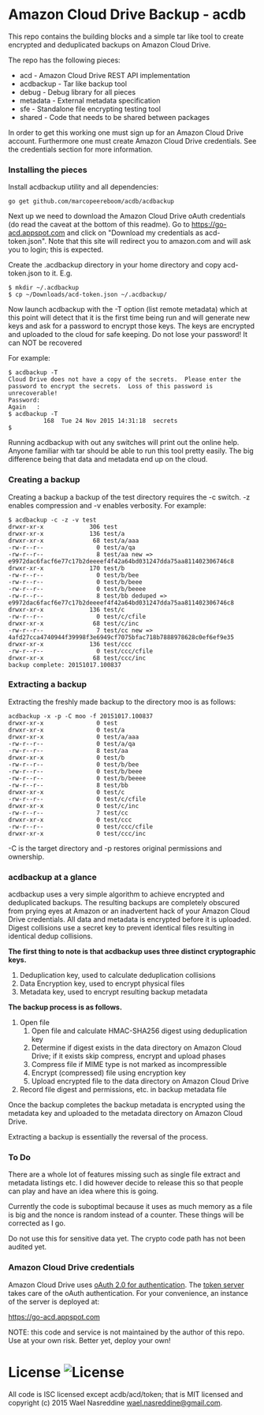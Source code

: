 # Amazon Cloud Drive Backup - acdb

This repo contains the building blocks and a simple tar like tool to create encrypted and deduplicated backups on Amazon Cloud Drive.

The repo has the following pieces:
  - acd - Amazon Cloud Drive REST API implementation
  - acdbackup - Tar like backup tool
  - debug - Debug library for all pieces
  - metadata - External metadata specification
  - sfe - Standalone file encrypting testing tool
  - shared - Code that needs to be shared between packages

In order to get this working one must sign up for an Amazon Cloud Drive account.  Furthermore one must create Amazon Cloud Drive credentials.  See the credentials section for more information.

### Installing the pieces

Install acdbackup utility and all dependencies:
```
go get github.com/marcopeereboom/acdb/acdbackup
```

Next up we need to download the Amazon Cloud Drive oAuth credentials (do read the caveat at the bottom of this readme).
Go to https://go-acd.appspot.com and click on "Download my credentials as acd-token.json".
Note that this site will redirect you to amazon.com and will ask you to login; this is expected.

Create the .acdbackup directory in your home directory and copy acd-token.json to it.  E.g.
```
$ mkdir ~/.acdbackup
$ cp ~/Downloads/acd-token.json ~/.acdbackup/
```

Now launch acdbackup with the -T option (list remote metadata) which at this point will detect that it is the first time being run and will generate new keys and ask for a password to encrypt those keys.  The keys are encrypted and uploaded to the cloud for safe keeping.  Do not lose your password!  It can NOT be recovered

For example:
```
$ acdbackup -T
Cloud Drive does not have a copy of the secrets.  Please enter the password to encrypt the secrets.  Loss of this password is unrecoverable!
Password:
Again   :
$ acdbackup -T
          168  Tue 24 Nov 2015 14:31:18  secrets
$
```

Running acdbackup with out any switches will print out the online help.  Anyone familiar with tar should be able to run this tool pretty easily.  The big difference being that data and metadata end up on the cloud.

### Creating a backup

Creating a backup a backup of the test directory requires the -c switch.  -z enables compression and -v enables verbosity.
For example:
```
$ acdbackup -c -z -v test
drwxr-xr-x             306 test
drwxr-xr-x             136 test/a
drwxr-xr-x              68 test/a/aaa
-rw-r--r--               0 test/a/qa
-rw-r--r--               8 test/aa new => e9972dac6facf6e77c17b2deeeef4f42a64bd031247dda75aa811402306746c8
drwxr-xr-x             170 test/b
-rw-r--r--               0 test/b/bee
-rw-r--r--               0 test/b/beee
-rw-r--r--               0 test/b/beeee
-rw-r--r--               8 test/bb deduped => e9972dac6facf6e77c17b2deeeef4f42a64bd031247dda75aa811402306746c8
drwxr-xr-x             136 test/c
-rw-r--r--               0 test/c/cfile
drwxr-xr-x              68 test/c/inc
-rw-r--r--               7 test/cc new => 4afd27cca4740944f39998f3e6949cf7075bfac718b7888978628c0ef6ef9e35
drwxr-xr-x             136 test/ccc
-rw-r--r--               0 test/ccc/cfile
drwxr-xr-x              68 test/ccc/inc
backup complete: 20151017.100837
```

### Extracting a backup

Extracting the freshly made backup to the directory moo is as follows:
```
acdbackup -x -p -C moo -f 20151017.100837
drwxr-xr-x               0 test
drwxr-xr-x               0 test/a
drwxr-xr-x               0 test/a/aaa
-rw-r--r--               0 test/a/qa
-rw-r--r--               8 test/aa
drwxr-xr-x               0 test/b
-rw-r--r--               0 test/b/bee
-rw-r--r--               0 test/b/beee
-rw-r--r--               0 test/b/beeee
-rw-r--r--               8 test/bb
drwxr-xr-x               0 test/c
-rw-r--r--               0 test/c/cfile
drwxr-xr-x               0 test/c/inc
-rw-r--r--               7 test/cc
drwxr-xr-x               0 test/ccc
-rw-r--r--               0 test/ccc/cfile
drwxr-xr-x               0 test/ccc/inc
```

-C is the target directory and -p restores original permissions and ownership.

### acdbackup at a glance

acdbackup uses a very simple algorithm to achieve encrypted and deduplicated backups.  The resulting backups are completely obscured from prying eyes at Amazon or an inadvertent hack of your Amazon Cloud Drive credentials.  All data and metadata is encrypted before it is uploaded.  Digest collisions use a secret key to prevent identical files resulting in identical dedup collisions.

**The first thing to note is that acdbackup uses three distinct cryptographic keys.**
 1. Deduplication key, used to calculate deduplication collisions
 1. Data Encryption key, used to encrypt physical files
 1. Metadata key, used to encrypt resulting backup metadata

**The backup process is as follows.**
 1. Open file
    1. Open file and calculate HMAC-SHA256 digest using deduplication key
    1. Determine if digest exists in the data directory on Amazon Cloud Drive; if it exists skip compress, encrypt and upload phases
    1. Compress file if MIME type is not marked as incompressible
    1. Encrypt (compressed) file using encryption key
    1. Upload encrypted file to the data directory on Amazon Cloud Drive
 2. Record file digest and permissions, etc. in backup metadata file

Once the backup completes the backup metadata is encrypted using the metadata key and uploaded to the metadata directory on Amazon Cloud Drive.

Extracting a backup is essentially the reversal of the process.

### To Do

There are a whole lot of features missing such as single file extract and metadata listings etc.  I did however decide to release this so that people can play and have an idea where this is going.

Currently the code is suboptimal because it uses as much memory as a file is big and the nonce is random instead of a counter. These things will be corrected as I go.

Do not use this for sensitive data yet.  The crypto code path has not been audited yet.

### Amazon Cloud Drive credentials

Amazon Cloud Drive uses
[oAuth 2.0 for authentication](https://developer.amazon.com/public/apis/experience/cloud-drive/content/restful-api-getting-started).
The [token server](https://github.com/go-acd/token-server) takes care of
the oAuth authentication. For your convenience, an instance of the
server is deployed at:

https://go-acd.appspot.com

NOTE: this code and service is not maintained by the author of this repo.  Use at your own risk.  Better yet, deploy your own!

# License ![License](https://img.shields.io/badge/license-ISC-blue.svg)
All code is ISC licensed except acdb/acd/token; that is MIT licensed and
copyright (c) 2015 Wael Nasreddine <wael.nasreddine@gmail.com>.
